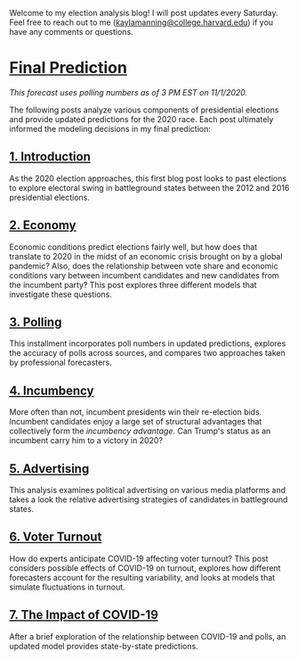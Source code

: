 Welcome to my election analysis blog! I will post updates every Saturday. Feel free to reach out to me ([kaylamanning@college.harvard.edu](kaylamanning@college.harvard.edu)) if you have any comments or questions.

# [Final Prediction](posts/final.md)
*This forecast uses polling numbers as of 3 PM EST on 11/1/2020.*

The following posts analyze various components of presidential elections and provide updated predictions for the 2020 race. Each post ultimately informed the modeling decisions in my final prediction:

## [1. Introduction](posts/intro.md)
As the 2020 election approaches, this first blog post looks to past elections to explore electoral swing in battleground states between the 2012 and 2016 presidential elections.

## [2. Economy](posts/economy.md)
Economic conditions predict elections fairly well, but how does that translate to 2020 in the midst of an economic crisis brought on by a global pandemic? Also, does the relationship between vote share and economic conditions vary between incumbent candidates and new candidates from the incumbent party? This post explores three different models that investigate these questions.

## [3. Polling](posts/polling.md)
This installment incorporates poll numbers in updated predictions, explores the accuracy of polls across sources, and compares two approaches taken by professional forecasters.

## [4. Incumbency](posts/incumbency.md)
More often than not, incumbent presidents win their re-election bids. Incumbent candidates enjoy a large set of structural advantages that collectively form the *incumbency advantage*. Can Trump's status as an incumbent carry him to a victory in 2020? 

## [5. Advertising](posts/ads.md)
This analysis examines political advertising on various media platforms and takes a look the relative advertising strategies of candidates in battleground states.

## [6. Voter Turnout](posts/turnout.md)
How do experts anticipate COVID-19 affecting voter turnout? This post considers possible effects of COVID-19 on turnout, explores how different forecasters account for the resulting variability, and looks at models that simulate fluctuations in turnout.

## [7. The Impact of COVID-19](posts/shocks.md)
After a brief exploration of the relationship between COVID-19 and polls, an updated model provides state-by-state predictions.

